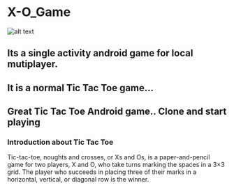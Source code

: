 # X-O_Game
![alt text](https://upload.wikimedia.org/wikipedia/commons/3/32/Tic_tac_toe.svg)


  
## Its a single activity android game for local mutiplayer.
  
## It is a normal Tic Tac Toe game...

## Great Tic Tac Toe Android game.. Clone and start playing


###  Introduction about Tic Tac Toe

Tic-tac-toe, noughts and crosses, or Xs and Os, is a paper-and-pencil game for two players, X and O, who take turns marking the spaces in a 3×3 grid. The player who succeeds in placing three of their marks in a horizontal, vertical, or diagonal row is the winner.

